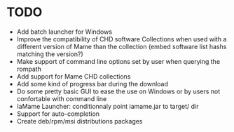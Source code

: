 TODO
====

-   Add batch launcher for Windows
-   Improve the compatibility of CHD software Collections when used with 
    a different version of Mame than the collection 
    (embed software list hashs matching the version?)
-   Make support of command line options set by user when querying the rompath
-   Add support for Mame CHD collections
-   Add some kind of progress bar during the download
-   Do some pretty basic GUI to ease the use on Windows or by users not 
    confortable with command line
-   IaMame Launcher: conditionnaly point iamame.jar to target/ dir
-   Support for auto-completion
-   Create deb/rpm/msi distributions packages

